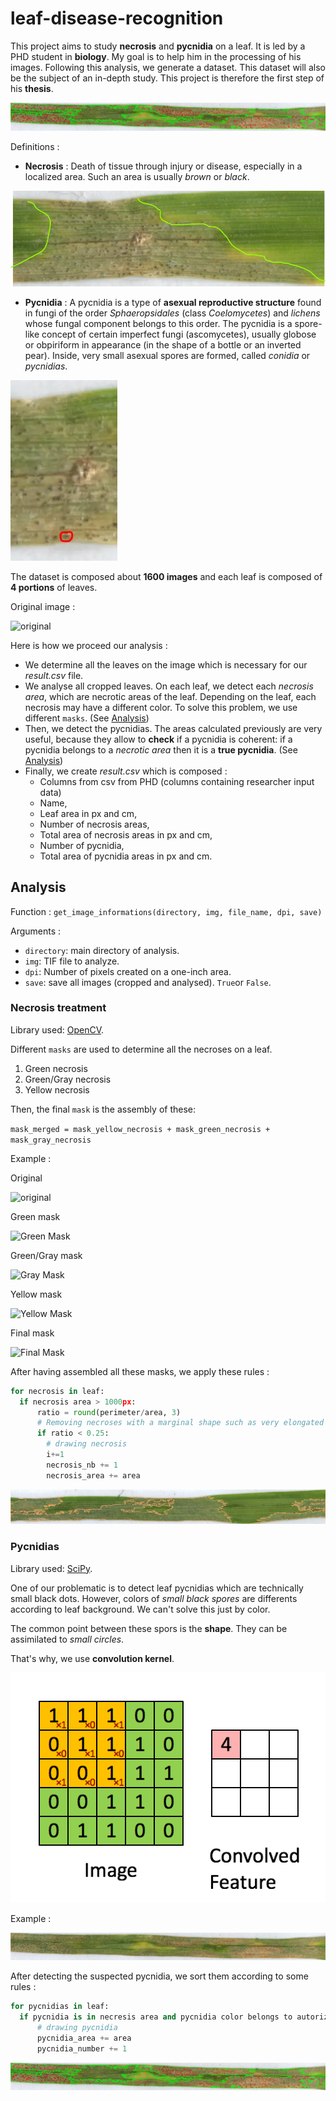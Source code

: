 # leaf-disease-recognition

This project aims to study **necrosis** and **pycnidia** on a leaf. It is led by a PHD student in **biology**. My goal is to help him in the processing of his images.
Following this analysis, we generate a dataset. This dataset will also be the subject of an in-depth study. This project is therefore the first step of his **thesis**.

![With pycnidias](Report/pycnidias_drawn.webp)

Definitions : 
* **Necrosis** : Death of tissue through injury or disease, especially in a localized area. Such an area is usually *brown* or *black*.

![hand pycnidias](Report/hand_necrosis.webp)

* **Pycnidia** : A pycnidia is a type of **asexual reproductive structure** found in fungi of the order *Sphaeropsidales* (class *Coelomycetes*) and *lichens* whose fungal component belongs to this order. The pycnidia is a spore-like concept of certain imperfect fungi (ascomycetes), usually globose or obpiriform in appearance (in the shape of a bottle or an inverted pear). Inside, very small asexual spores are formed, called *conidia* or *pycnidias*.

![hand pycnidias](Report/hand_pycnidia.webp)

The dataset is composed about **1600 images** and each leaf is composed of **4 portions** of leaves.

Original image : 

![original](Report/Ber_Bob_2_Bob_2.jpg)

Here is how we proceed our analysis : 
- We determine all the leaves on the image which is necessary for our *result.csv* file.
- We analyse all cropped leaves. On each leaf, we detect each *necrosis area*, which are necrotic areas of the leaf. Depending on the leaf, each necrosis may have a different color. To solve this problem, we use different `masks`. (See [Analysis](#Analysis))
- Then, we detect the pycnidias. The areas calculated previously are very useful, because they allow to **check** if a pycnidia is coherent: if a pycnidia belongs to a *necrotic area* then it is a **true pycnidia**. (See [Analysis](#Analysis))
- Finally, we create *result.csv* which is composed : 
    * Columns from csv from PHD (columns containing researcher input data)
    * Name,
    * Leaf area in px and cm,
    * Number of necrosis areas,
    * Total area of necrosis areas in px and cm,
    * Number of pycnidia,
    * Total area of pycnidia areas in px and cm.

## Analysis

Function : `get_image_informations(directory, img, file_name, dpi, save)`

Arguments : 
- `directory`: main directory of analysis.
- `img`: TIF file to analyze.
- `dpi`: Number of pixels created on a one-inch area.
- `save`: save all images (cropped and analysed). `True`or `False`. 

### Necrosis treatment

Library used: [OpenCV](https://opencv.org/).

Different `masks` are used to determine all the necroses on a leaf. 

1. Green necrosis
2. Green/Gray necrosis
3. Yellow necrosis

Then, the final `mask` is the assembly of these: 

```mask_merged = mask_yellow_necrosis + mask_green_necrosis + mask_gray_necrosis```

Example : 

Original

![original](Report/original.webp)

Green mask

![Green Mask](Report/mask_green.webp)

Green/Gray mask

![Gray Mask](Report/mask_gray.webp)

Yellow mask

![Yellow Mask](Report/mask_yellow.webp)

Final mask

![Final Mask](Report/mask.webp)

After having assembled all these masks, we apply these rules :
```py
for necrosis in leaf:
  if necrosis area > 1000px:
      ratio = round(perimeter/area, 3)
      # Removing necroses with a marginal shape such as very elongated necroses
      if ratio < 0.25:
        # drawing necrosis
        i+=1
        necrosis_nb += 1
        necrosis_area += area
```

![Final](Report/final.webp)

### Pycnidias 

Library used: [SciPy](https://scipy.org/).

One of our problematic is to detect leaf pycnidias which are technically small black dots. However, colors of *small black spores* are differents according to leaf background. We can't solve this just by color. 

The common point between these spors is the **shape**. They can be assimilated to *small circles*.

That's why, we use **convolution kernel**.

![Convolution](Report/convolution.gif)

Example : 

![Without pycnidias](Report/without_pycnidias_drawn.webp)

After detecting the suspected pycnidia, we sort them according to some rules : 
```py
for pycnidias in leaf:
  if pycnidia is in necresis area and pycnidia color belongs to autorized color:
      # drawing pycnidia
      pycnidia_area += area
      pycnidia_number += 1
```

![With pycnidias](Report/pycnidias_drawn.webp)